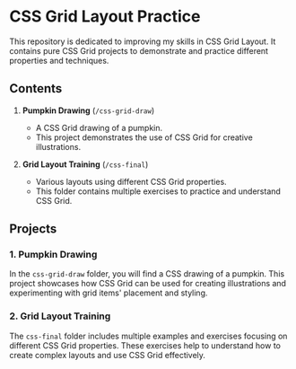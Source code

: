 # CSS Grid Layout Practice

This repository is dedicated to improving my skills in CSS Grid Layout. It contains pure CSS Grid projects to demonstrate and practice different properties and techniques.

## Contents

1. **Pumpkin Drawing** (`/css-grid-draw`)
   - A CSS Grid drawing of a pumpkin.
   - This project demonstrates the use of CSS Grid for creative illustrations.

2. **Grid Layout Training** (`/css-final`)
   - Various layouts using different CSS Grid properties.
   - This folder contains multiple exercises to practice and understand CSS Grid.

## Projects

### 1. Pumpkin Drawing

In the `css-grid-draw` folder, you will find a CSS drawing of a pumpkin. This project showcases how CSS Grid can be used for creating illustrations and experimenting with grid items' placement and styling.

### 2. Grid Layout Training

The `css-final` folder includes multiple examples and exercises focusing on different CSS Grid properties. These exercises help to understand how to create complex layouts and use CSS Grid effectively.
